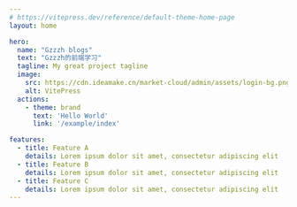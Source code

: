 ```yaml
---
# https://vitepress.dev/reference/default-theme-home-page
layout: home

hero:
  name: "Gzzzh blogs"
  text: "Gzzzh的前端学习"
  tagline: My great project tagline
  image:
    src: https://cdn.ideamake.cn/market-cloud/admin/assets/login-bg.png
    alt: VitePress
  actions:
    - theme: brand
      text: 'Hello World'
      link: '/example/index'

features:
  - title: Feature A
    details: Lorem ipsum dolor sit amet, consectetur adipiscing elit
  - title: Feature B
    details: Lorem ipsum dolor sit amet, consectetur adipiscing elit
  - title: Feature C
    details: Lorem ipsum dolor sit amet, consectetur adipiscing elit
---
```


